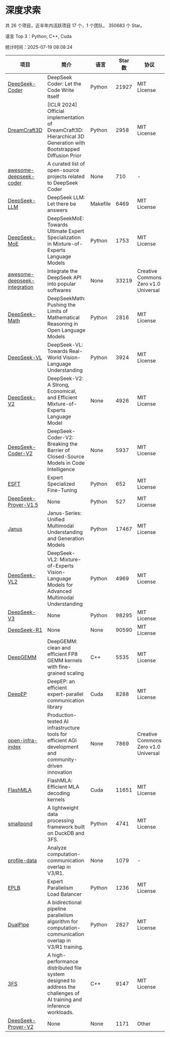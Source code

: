# 深度求索

共 26 个项目，近半年内活跃项目 17 个，1 个团队， 350683 个 Star。

语言 Top 3：Python, C++, Cuda

统计时间：2025-07-19 08:08:24

| 项目 | 简介 | 语言 | Star 数 | 协议 | 创建时间 | 最后更新时间 | 最后提交时间 |
| --- | --- | --- | --- | --- | --- | --- | --- |
| [DeepSeek-Coder](https://github.com/deepseek-ai/DeepSeek-Coder) | DeepSeek Coder: Let the Code Write Itself | Python | 21927 | MIT License | 2023-10-20 | 2025-07-19 | 2024-05-21 |
| [DreamCraft3D](https://github.com/deepseek-ai/DreamCraft3D) | [ICLR 2024] Official implementation of DreamCraft3D: Hierarchical 3D Generation with Bootstrapped Diffusion Prior | Python | 2958 | MIT License | 2023-10-23 | 2025-07-17 | 2025-04-22 |
| [awesome-deepseek-coder](https://github.com/deepseek-ai/awesome-deepseek-coder) | A curated list of open-source projects related to DeepSeek Coder | None | 710 | - | 2023-11-06 | 2025-07-10 | 2024-04-03 |
| [DeepSeek-LLM](https://github.com/deepseek-ai/DeepSeek-LLM) | DeepSeek LLM: Let there be answers | Makefile | 6469 | MIT License | 2023-11-29 | 2025-07-18 | 2024-02-04 |
| [DeepSeek-MoE](https://github.com/deepseek-ai/DeepSeek-MoE) | DeepSeekMoE: Towards Ultimate Expert Specialization in Mixture-of-Experts Language Models | Python | 1753 | MIT License | 2024-01-02 | 2025-07-18 | 2024-01-16 |
| [awesome-deepseek-integration](https://github.com/deepseek-ai/awesome-deepseek-integration) | Integrate the DeepSeek API into popular softwares | None | 33219 | Creative Commons Zero v1.0 Universal | 2024-01-11 | 2025-07-19 | 2025-05-13 |
| [DeepSeek-Math](https://github.com/deepseek-ai/DeepSeek-Math) | DeepSeekMath: Pushing the Limits of Mathematical Reasoning in Open Language Models | Python | 2816 | MIT License | 2024-02-05 | 2025-07-18 | 2024-04-15 |
| [DeepSeek-VL](https://github.com/deepseek-ai/DeepSeek-VL) | DeepSeek-VL: Towards Real-World Vision-Language Understanding | Python | 3924 | MIT License | 2024-03-07 | 2025-07-19 | 2024-04-24 |
| [DeepSeek-V2](https://github.com/deepseek-ai/DeepSeek-V2) | DeepSeek-V2: A Strong, Economical, and Efficient Mixture-of-Experts Language Model | None | 4926 | MIT License | 2024-04-22 | 2025-07-18 | 2024-09-25 |
| [DeepSeek-Coder-V2](https://github.com/deepseek-ai/DeepSeek-Coder-V2) | DeepSeek-Coder-V2: Breaking the Barrier of Closed-Source Models in Code Intelligence | None | 5937 | MIT License | 2024-06-14 | 2025-07-18 | 2024-09-24 |
| [ESFT](https://github.com/deepseek-ai/ESFT) | Expert Specialized Fine-Tuning | Python | 652 | MIT License | 2024-07-04 | 2025-07-09 | 2025-05-22 |
| [DeepSeek-Prover-V1.5](https://github.com/deepseek-ai/DeepSeek-Prover-V1.5) | None | Python | 527 | MIT License | 2024-08-15 | 2025-07-19 | 2024-08-16 |
| [Janus](https://github.com/deepseek-ai/Janus) | Janus-Series: Unified Multimodal Understanding and Generation Models | Python | 17467 | MIT License | 2024-10-18 | 2025-07-18 | 2025-02-01 |
| [DeepSeek-VL2](https://github.com/deepseek-ai/DeepSeek-VL2) | DeepSeek-VL2: Mixture-of-Experts Vision-Language Models for Advanced Multimodal Understanding | Python | 4969 | MIT License | 2024-12-13 | 2025-07-19 | 2025-02-26 |
| [DeepSeek-V3](https://github.com/deepseek-ai/DeepSeek-V3) | None | Python | 98295 | MIT License | 2024-12-26 | 2025-07-19 | 2025-06-27 |
| [DeepSeek-R1](https://github.com/deepseek-ai/DeepSeek-R1) | None | None | 90590 | MIT License | 2025-01-20 | 2025-07-18 | 2025-06-27 |
| [DeepGEMM](https://github.com/deepseek-ai/DeepGEMM) | DeepGEMM: clean and efficient FP8 GEMM kernels with fine-grained scaling | C++ | 5535 | MIT License | 2025-02-13 | 2025-07-19 | 2025-07-18 |
| [DeepEP](https://github.com/deepseek-ai/DeepEP) | DeepEP: an efficient expert-parallel communication library | Cuda | 8288 | MIT License | 2025-02-17 | 2025-07-18 | 2025-07-18 |
| [open-infra-index](https://github.com/deepseek-ai/open-infra-index) | Production-tested AI infrastructure tools for efficient AGI development and community-driven innovation | None | 7869 | Creative Commons Zero v1.0 Universal | 2025-02-21 | 2025-07-19 | 2025-05-15 |
| [FlashMLA](https://github.com/deepseek-ai/FlashMLA) | FlashMLA: Efficient MLA decoding kernels | Cuda | 11651 | MIT License | 2025-02-21 | 2025-07-19 | 2025-04-29 |
| [smallpond](https://github.com/deepseek-ai/smallpond) | A lightweight data processing framework built on DuckDB and 3FS. | Python | 4741 | MIT License | 2025-02-24 | 2025-07-19 | 2025-03-05 |
| [profile-data](https://github.com/deepseek-ai/profile-data) | Analyze computation-communication overlap in V3/R1. | None | 1079 | - | 2025-02-26 | 2025-07-18 | 2025-03-21 |
| [EPLB](https://github.com/deepseek-ai/EPLB) | Expert Parallelism Load Balancer | Python | 1236 | MIT License | 2025-02-26 | 2025-07-18 | 2025-03-24 |
| [DualPipe](https://github.com/deepseek-ai/DualPipe) | A bidirectional pipeline parallelism algorithm for computation-communication overlap in V3/R1 training. | Python | 2827 | MIT License | 2025-02-26 | 2025-07-18 | 2025-03-10 |
| [3FS](https://github.com/deepseek-ai/3FS) |  A high-performance distributed file system designed to address the challenges of AI training and inference workloads.  | C++ | 9147 | MIT License | 2025-02-27 | 2025-07-18 | 2025-06-17 |
| [DeepSeek-Prover-V2](https://github.com/deepseek-ai/DeepSeek-Prover-V2) | None | None | 1171 | Other | 2025-04-30 | 2025-07-19 | 2025-07-18 |
